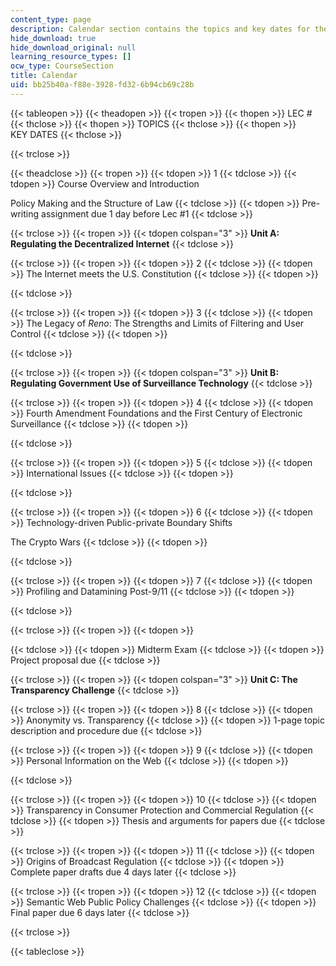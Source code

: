```yaml
---
content_type: page
description: Calendar section contains the topics and key dates for the course.
hide_download: true
hide_download_original: null
learning_resource_types: []
ocw_type: CourseSection
title: Calendar
uid: bb25b40a-f88e-3928-fd32-6b94cb69c28b
---
```


{{< tableopen >}}
{{< theadopen >}}
{{< tropen >}}
{{< thopen >}}
LEC #
{{< thclose >}}
{{< thopen >}}
TOPICS
{{< thclose >}}
{{< thopen >}}
KEY DATES
{{< thclose >}}

{{< trclose >}}

{{< theadclose >}}
{{< tropen >}}
{{< tdopen >}}
1
{{< tdclose >}}
{{< tdopen >}}
Course Overview and Introduction  
  
Policy Making and the Structure of Law
{{< tdclose >}}
{{< tdopen >}}
Pre-writing assignment due 1 day before Lec #1
{{< tdclose >}}

{{< trclose >}}
{{< tropen >}}
{{< tdopen colspan="3" >}}
**Unit A: Regulating the Decentralized Internet**
{{< tdclose >}}

{{< trclose >}}
{{< tropen >}}
{{< tdopen >}}
2
{{< tdclose >}}
{{< tdopen >}}
The Internet meets the U.S. Constitution
{{< tdclose >}}
{{< tdopen >}}

{{< tdclose >}}

{{< trclose >}}
{{< tropen >}}
{{< tdopen >}}
3
{{< tdclose >}}
{{< tdopen >}}
The Legacy of _Reno_: The Strengths and Limits of Filtering and User Control
{{< tdclose >}}
{{< tdopen >}}

{{< tdclose >}}

{{< trclose >}}
{{< tropen >}}
{{< tdopen colspan="3" >}}
**Unit B: Regulating Government Use of Surveillance Technology**
{{< tdclose >}}

{{< trclose >}}
{{< tropen >}}
{{< tdopen >}}
4
{{< tdclose >}}
{{< tdopen >}}
Fourth Amendment Foundations and the First Century of Electronic Surveillance
{{< tdclose >}}
{{< tdopen >}}

{{< tdclose >}}

{{< trclose >}}
{{< tropen >}}
{{< tdopen >}}
5
{{< tdclose >}}
{{< tdopen >}}
International Issues
{{< tdclose >}}
{{< tdopen >}}

{{< tdclose >}}

{{< trclose >}}
{{< tropen >}}
{{< tdopen >}}
6
{{< tdclose >}}
{{< tdopen >}}
Technology-driven Public-private Boundary Shifts  
  
The Crypto Wars
{{< tdclose >}}
{{< tdopen >}}

{{< tdclose >}}

{{< trclose >}}
{{< tropen >}}
{{< tdopen >}}
7
{{< tdclose >}}
{{< tdopen >}}
Profiling and Datamining Post-9/11
{{< tdclose >}}
{{< tdopen >}}

{{< tdclose >}}

{{< trclose >}}
{{< tropen >}}
{{< tdopen >}}

{{< tdclose >}}
{{< tdopen >}}
Midterm Exam
{{< tdclose >}}
{{< tdopen >}}
Project proposal due
{{< tdclose >}}

{{< trclose >}}
{{< tropen >}}
{{< tdopen colspan="3" >}}
**Unit C: The Transparency Challenge**
{{< tdclose >}}

{{< trclose >}}
{{< tropen >}}
{{< tdopen >}}
8
{{< tdclose >}}
{{< tdopen >}}
Anonymity vs. Transparency
{{< tdclose >}}
{{< tdopen >}}
1-page topic description and procedure due
{{< tdclose >}}

{{< trclose >}}
{{< tropen >}}
{{< tdopen >}}
9
{{< tdclose >}}
{{< tdopen >}}
Personal Information on the Web
{{< tdclose >}}
{{< tdopen >}}

{{< tdclose >}}

{{< trclose >}}
{{< tropen >}}
{{< tdopen >}}
10
{{< tdclose >}}
{{< tdopen >}}
Transparency in Consumer Protection and Commercial Regulation
{{< tdclose >}}
{{< tdopen >}}
Thesis and arguments for papers due
{{< tdclose >}}

{{< trclose >}}
{{< tropen >}}
{{< tdopen >}}
11
{{< tdclose >}}
{{< tdopen >}}
Origins of Broadcast Regulation
{{< tdclose >}}
{{< tdopen >}}
Complete paper drafts due 4 days later
{{< tdclose >}}

{{< trclose >}}
{{< tropen >}}
{{< tdopen >}}
12
{{< tdclose >}}
{{< tdopen >}}
Semantic Web Public Policy Challenges
{{< tdclose >}}
{{< tdopen >}}
Final paper due 6 days later
{{< tdclose >}}

{{< trclose >}}

{{< tableclose >}}